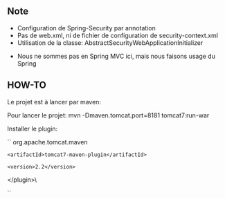 ## Note

- Configuration de Spring-Security par annotation
- Pas de web.xml, ni de fichier de configuration de security-context.xml
- Utilisation de la classe: AbstractSecurityWebApplicationInitializer

* Nous ne sommes pas en Spring MVC ici, mais nous faisons usage du Spring

## HOW-TO

Le projet est à lancer par maven:

Pour lancer le projet:
mvn -Dmaven.tomcat.port=8181  tomcat7:run-war

Installer le plugin:

``
  <test>
    <groupId>org.apache.tomcat.maven</groupId>
    
    <artifactId>tomcat7-maven-plugin</artifactId>
    
    <version>2.2</version>
  
  \</plugin>\

``
